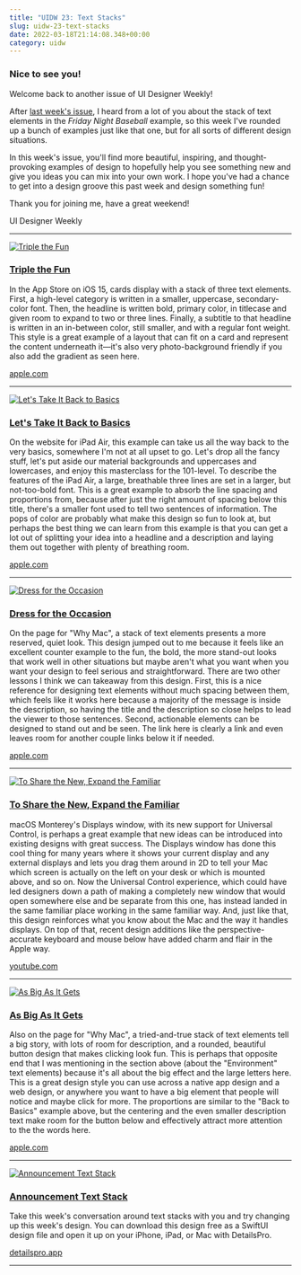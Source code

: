 ```yaml
---
title: "UIDW 23: Text Stacks"
slug: uidw-23-text-stacks
date: 2022-03-18T21:14:08.348+00:00
category: uidw
---
```


### Nice to see you!

Welcome back to another issue of UI Designer Weekly!

After [last week's issue](https://cur.at/7AyVkLo?m=web), I heard from a lot of you about the stack of text elements in the _Friday Night Baseball_ example, so this week I've rounded up a bunch of examples just like that one, but for all sorts of different design situations.

In this week's issue, you'll find more beautiful, inspiring, and thought-provoking examples of design to hopefully help you see something new and give you ideas you can mix into your own work. I hope you've had a chance to get into a design groove this past week and design something fun!

Thank you for joining me, have a great weekend!

UI Designer Weekly

---

[![](https://assets.sahandnayebaziz.org/triple-the-fun.jpeg "Triple the Fun")](https://cur.at/vKyVw6u?m=web)

### [Triple the Fun](https://cur.at/vKyVw6u?m=web)

In the App Store on iOS 15, cards display with a stack of three text elements. First, a high-level category is written in a smaller, uppercase, secondary-color font. Then, the headline is written bold, primary color, in titlecase and given room to expand to two or three lines. Finally, a subtitle to that headline is written in an in-between color, still smaller, and with a regular font weight. This style is a great example of a layout that can fit on a card and represent the content underneath it—it's also very photo-background friendly if you also add the gradient as seen here.

[apple.com](https://cur.at/vKyVw6u?m=web)

---

[![](https://assets.sahandnayebaziz.org/let's-take-it-back-to-basics.jpeg "Let's Take It Back to Basics")](https://cur.at/dbErgSO?m=web)

### [Let's Take It Back to Basics](https://cur.at/dbErgSO?m=web)

On the website for iPad Air, this example can take us all the way back to the very basics, somewhere I'm not at all upset to go. Let's drop all the fancy stuff, let's put aside our material backgrounds and uppercases and lowercases, and enjoy this masterclass for the 101-level. To describe the features of the iPad Air, a large, breathable three lines are set in a larger, but not-too-bold font. This is a great example to absorb the line spacing and proportions from, because after just the right amount of spacing below this title, there's a smaller font used to tell two sentences of information. The pops of color are probably what make this design so fun to look at, but perhaps the best thing we can learn from this example is that you can get a lot out of splitting your idea into a headline and a description and laying them out together with plenty of breathing room.

[apple.com](https://cur.at/dbErgSO?m=web)

---

[![](https://assets.sahandnayebaziz.org/dress-for-the-occasion.jpeg "Dress for the Occasion")](https://cur.at/Vtnju9V?m=web)

### [Dress for the Occasion](https://cur.at/Vtnju9V?m=web)

On the page for "Why Mac", a stack of text elements presents a more reserved, quiet look. This design jumped out to me because it feels like an excellent counter example to the fun, the bold, the more stand-out looks that work well in other situations but maybe aren't what you want when you want your design to feel serious and straightforward. There are two other lessons I think we can takeaway from this design. First, this is a nice reference for designing text elements without much spacing between them, which feels like it works here because a majority of the message is inside the description, so having the title and the description so close helps to lead the viewer to those sentences. Second, actionable elements can be designed to stand out and be seen. The link here is clearly a link and even leaves room for another couple links below it if needed.

[apple.com](https://cur.at/Vtnju9V?m=web)

---

[![](https://assets.sahandnayebaziz.org/to-share-the-new-expand-the-familiar.jpeg "To Share the New, Expand the Familiar")](https://cur.at/2Y5byzH?m=web)

### [To Share the New, Expand the Familiar](https://cur.at/2Y5byzH?m=web)

macOS Monterey's Displays window, with its new support for Universal Control, is perhaps a great example that new ideas can be introduced into existing designs with great success. The Displays window has done this cool thing for many years where it shows your current display and any external displays and lets you drag them around in 2D to tell your Mac which screen is actually on the left on your desk or which is mounted above, and so on. Now the Universal Control experience, which could have led designers down a path of making a completely new window that would open somewhere else and be separate from this one, has instead landed in the same familiar place working in the same familiar way. And, just like that, this design reinforces what you know about the Mac and the way it handles displays. On top of that, recent design additions like the perspective-accurate keyboard and mouse below have added charm and flair in the Apple way.

[youtube.com](https://cur.at/2Y5byzH?m=web)

---

[![](https://assets.sahandnayebaziz.org/as-big-as-it-gets.jpeg "As Big As It Gets")](https://cur.at/gtJAxdi?m=web)

### [As Big As It Gets](https://cur.at/gtJAxdi?m=web)

Also on the page for "Why Mac", a tried-and-true stack of text elements tell a big story, with lots of room for description, and a rounded, beautiful button design that makes clicking look fun. This is perhaps that opposite end that I was mentioning in the section above (about the "Environment" text elements) because it's all about the big effect and the large letters here. This is a great design style you can use across a native app design and a web design, or anywhere you want to have a big element that people will notice and maybe click for more. The proportions are similar to the "Back to Basics" example above, but the centering and the even smaller description text make room for the button below and effectively attract more attention to the the words here.

[apple.com](https://cur.at/gtJAxdi?m=web)

---

[![](https://assets.sahandnayebaziz.org/announcement-text-stack.jpeg "Announcement Text Stack")](https://cur.at/IzRQzQf?m=web)

### [Announcement Text Stack](https://cur.at/IzRQzQf?m=web)

Take this week's conversation around text stacks with you and try changing up this week's design. You can download this design free as a SwiftUI design file and open it up on your iPhone, iPad, or Mac with DetailsPro.

[detailspro.app](https://cur.at/IzRQzQf?m=web)

---
